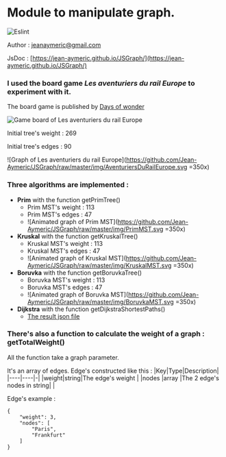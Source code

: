 # Module to manipulate graph.
![Eslint](https://github.com/Jean-Aymeric/JSGraph/workflows/Eslint/badge.svg)

Author : [jeanaymeric@gmail.com](mailto:jeanaymeric@gmail.com")

JsDoc : [https://jean-aymeric.github.io/JSGraph/](https://jean-aymeric.github.io/JSGraph/)
### I used the board game ___Les aventuriers du rail Europe___ to experiment with it.
The board game is published by [Days of wonder](https://www.daysofwonder.com/)

![Game board of Les aventuriers du rail Europe](https://github.com/Jean-Aymeric/JSGraph/raw/master/img/lesaventuriersdurail.jpg)

Initial tree's weight : 269

Initial tree's edges : 90

![Graph of Les aventuriers du rail Europe](https://github.com/Jean-Aymeric/JSGraph/raw/master/img/AventuriersDuRailEurope.svg =350x)

### Three algorithms are implemented :
- **Prim** with the function getPrimTree()
  - Prim MST's weight : 113
  - Prim MST's edges : 47
  - ![Animated graph of Prim MST](https://github.com/Jean-Aymeric/JSGraph/raw/master/img/PrimMST.svg =350x)
- **Kruskal** with the function getKruskalTree()
  - Kruskal MST's weight : 113
  - Kruskal MST's edges : 47
  - ![Animated graph of Kruskal MST](https://github.com/Jean-Aymeric/JSGraph/raw/master/img/KruskalMST.svg =350x)
- **Boruvka** with the function getBoruvkaTree()
  - Boruvka MST's weight : 113
  - Boruvka MST's edges : 47
  - ![Animated graph of Boruvka MST](https://github.com/Jean-Aymeric/JSGraph/raw/master/img/BoruvkaMST.svg =350x)
- **Dijkstra** with the function getDijkstraShortestPaths()
  - [The result json file](dijkstraSP.json)

### There's also a function to calculate the weight of a graph : getTotalWeight()

All the function take a graph parameter.

It's an array of edges. Edge's constructed like this :
|Key|Type|Description|
|----|----|-|
|weight|string|The edge's weight |
|nodes |array |The 2 edge's nodes in string| |

Edge's example :
```
{
    "weight": 3,
    "nodes": [
        "Paris",
        "Frankfurt"
    ]
}
```
